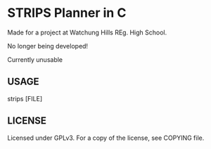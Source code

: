 STRIPS Planner in C
===================

Made for a project at Watchung Hills REg. High School.

No longer being developed!

Currently unusable

USAGE
-----

strips [FILE]

LICENSE
-------
Licensed under GPLv3.  For a copy of the license, see COPYING file.

